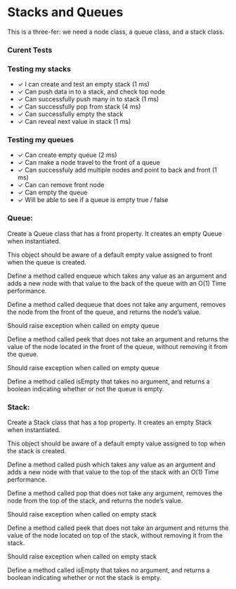 # Stacks and Queues

This is a three-fer: we need a node class, a queue class, and a stack class.

### Curent Tests

### Testing my stacks

-    ✓ I can create and test an empty stack (1 ms)
-    ✓ Can push data in to a stack, and check top node
-    ✓ Can successfully push many in to stack (1 ms)
-    ✓ Can successfully pop from stack (4 ms)
-    ✓ Can successfully empty the stack
-    ✓ Can reveal next value in stack (1 ms)

### Testing my queues

-    ✓ Can create empty queue (2 ms)
-    ✓ Can make a node travel to the front of a queue
-    ✓ Can successfuly add multiple nodes and point to back and front (1 ms)
-    ✓ Can can remove front node
-    ✓ Can empty the queue
-    ✓ Will be able to see if a queue is empty true / false

### Queue:

Create a Queue class that has a front property. It creates an empty Queue when instantiated.

This object should be aware of a default empty value assigned to front when the queue is created.

Define a method called enqueue which takes any value as an argument and adds a new node with that value to the back of the queue with an O(1) Time performance.

Define a method called dequeue that does not take any argument, removes the node from the front of the queue, and returns the node’s value.

Should raise exception when called on empty queue

Define a method called peek that does not take an argument and returns the value of the node located in the front of the queue, without removing it from the queue.

Should raise exception when called on empty queue

Define a method called isEmpty that takes no argument, and returns a boolean indicating whether or not the queue is empty.

### Stack:

Create a Stack class that has a top property. It creates an empty Stack when instantiated.

This object should be aware of a default empty value assigned to top when the stack is created.

Define a method called push which takes any value as an argument and adds a new node with that value to the top of the stack with an O(1) Time performance.

Define a method called pop that does not take any argument, removes the node from the top of the stack, and returns the node’s value.

Should raise exception when called on empty stack

Define a method called peek that does not take an argument and returns the value of the node located on top of the stack, without removing it from the stack.

Should raise exception when called on empty stack

Define a method called isEmpty that takes no argument, and returns a boolean indicating whether or not the stack is empty.

